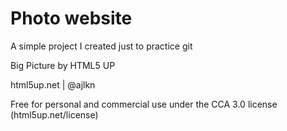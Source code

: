 # Photo website

A simple project I created just to practice git

Big Picture by HTML5 UP

html5up.net | @ajlkn

Free for personal and commercial use under the CCA 3.0 license (html5up.net/license)
